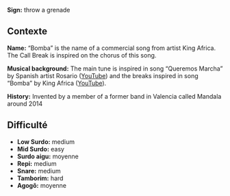 **Sign:** throw a grenade

## Contexte

**Name:** “Bomba” is the name of a commercial song from artist King Africa. The
Call Break is inspired on the chorus of this song.

**Musical background:** The main tune is inspired in song “Queremos Marcha” by
Spanish artist Rosario ([YouTube](https://www.youtube.com/watch?v=aC6XTOwNBO8))
and the breaks inspired in song “Bomba” by King Africa
([YouTube](https://www.youtube.com/watch?v=QlPS16NeBO0)).

**History:** Invented by a member of a former band in Valencia called Mandala
around 2014

## Difficulté

* **Low Surdo:** medium
* **Mid Surdo:** easy
* **Surdo aigu:** moyenne
* **Repi:** medium
* **Snare:** medium
* **Tamborim:** hard
* **Agogô:** moyenne

